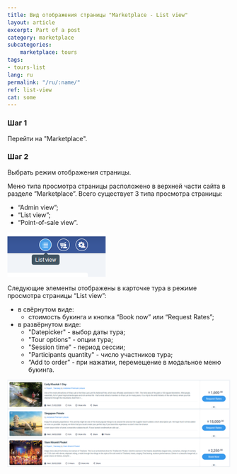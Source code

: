 ```yaml
---
title: Вид отображения страницы "Marketplace - List view"
layout: article
excerpt: Part of a post
category: marketplace
subcategories:
    marketplace: tours
tags:
- tours-list
lang: ru
permalink: "/ru/:name/"
ref: list-view
cat: some
---
```


### **Шаг 1**

Перейти на "Marketplace". 

### **Шаг 2**

Выбрать режим отображения страницы.

Меню типа просмотра страницы расположено в верхней части сайта в разделе ”Marketplace”. Всего существует 3 типа просмотра страницы:
- “Admin view”;
- “List view”;
- “Point-of-sale view”.

![List_view1](/assets/images/list_view1.png)

Следующие элементы отображены в карточке тура в режиме просмотра страницы “List view”:
- в свёрнутом виде:
	- стоимость букинга и кнопка “Book now” или “Request Rates”;
- в развёрнутом виде:
	- "Datepicker" - выбор даты тура;
	- "Tour options" - опции тура;
	- "Session time" - период сессии;
	- "Participants quantity" - число участников тура;
	- “Add to order” - при нажатии, перемещение в модальное меню букинга.

![List_view2](/assets/images/list_view2.png)
